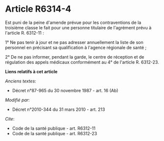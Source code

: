 # Article R6314-4

Est puni de la peine d'amende prévue pour les contraventions de la troisième classe le fait pour une personne titulaire de
l'agrément prévu à l'article R. 6312-11 : 

1° Ne pas tenir à jour et ne pas adresser annuellement la liste de son personnel en précisant sa qualification à l'agence
régionale de santé ; 

2° De ne pas informer, pendant la garde, le centre de réception et de régulation des appels médicaux conformément au 4° de
l'article R. 6312-23.

**Liens relatifs à cet article**

_Anciens textes_:

  - Décret n°87-965 du 30 novembre 1987 - art. 16 (Ab)

_Modifié par_:

  - Décret n°2010-344 du 31 mars 2010 - art. 213

_Cite_:

  - Code de la santé publique - art. R6312-11
  - Code de la santé publique - art. R6312-23
